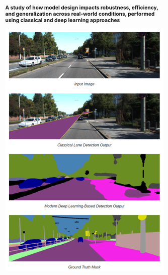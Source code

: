 ### A study of how model design impacts robustness, efficiency, and generalization across real-world conditions, performed using classical and deep learning approaches

<img width="510" height="768.75" alt="lane_seg_recap" src="lane_seg_recap.png" />
